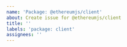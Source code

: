 ```yaml
---
name: 'Package: @ethereumjs/client'
about: Create issue for @ethereumjs/client
title: ''
labels: 'package: client'
assignees: ''
---
```

